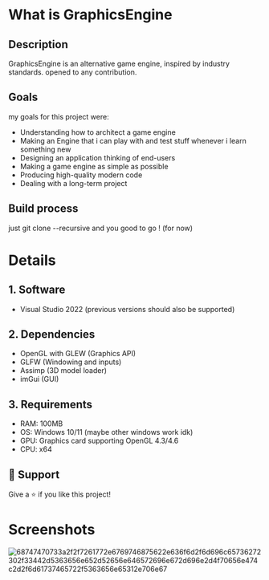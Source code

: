 # What is GraphicsEngine
## Description
GraphicsEngine is an alternative game engine, inspired by industry standards. opened to any contribution.

## Goals
my goals for this project were:
- Understanding how to architect a game engine
- Making an Engine that i can play with and test stuff whenever i learn something new
- Designing an application thinking of end-users
- Making a game engine as simple as possible
- Producing high-quality modern code
- Dealing with a long-term project

## Build process
just git clone --recursive and you good to go ! (for now)

# Details
## 1. Software
- Visual Studio 2022 (previous versions should also be supported)

## 2. Dependencies
- OpenGL with GLEW (Graphics API)
- GLFW (Windowing and inputs)
- Assimp (3D model loader)
- imGui (GUI)

## 3. Requirements
- RAM: 100MB
- OS: Windows 10/11 (maybe other windows work idk)
- GPU: Graphics card supporting OpenGL 4.3/4.6
- CPU: x64
  
## 🤝 Support
Give a ⭐️ if you like this project!

# Screenshots

![68747470733a2f2f7261772e6769746875622e636f6d2f6d696c65736272302f33442d5363656e652d52656e646572696e672d696e2d4f70656e474c2d2f6d61737465722f5363656e65312e706e67](https://github.com/JawherBenjeddou/OpenGlGraphics/assets/102749041/378b0ca1-7fef-4d3b-a44c-f16628966558)
